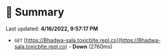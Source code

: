 # 📖 Summary
Last updated: **4/16/2022, 9:57:17 PM**

- `GET` [https://Bhadwa-sala.toxicblte.repl.co](https://Bhadwa-sala.toxicblte.repl.co) - **Down** (2760ms)
